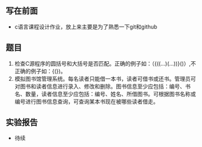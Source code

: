 ## 写在前面
- c语言课程设计作业，放上来主要是为了熟悉一下git和github
## 题目
1. 检查C源程序的圆括号和大括号是否匹配。正确的例子如：（{((…)(…))}()）,不正确的例子如：{(})。
2. 模拟图书馆管理系统。每名读者只能借一本书，读者可借书或还书。管理员可对图书和读者信息进行录入、修改和删除。图书信息至少应包括：编号、书名、数量，读者信息至少应包括：编号、姓名、所借图书。可根据图书名称或编号进行图书信息查询，可查询某本书现在被哪些读者借走。
## 实验报告
- 待续
